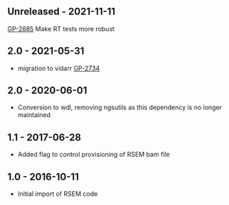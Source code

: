 ## Unreleased - 2021-11-11
[GP-2885](https://jira.oicr.on.ca/browse/GP-2885) Make RT tests more robust
## 2.0 - 2021-05-31
- migration to vidarr 
[GP-2734](https://jira.oicr.on.ca/browse/GP-2734)
## 2.0 - 2020-06-01
- Conversion to wdl, removing ngsutils as this dependency is no longer maintained
## 1.1 - 2017-06-28
- Added flag to control provisioning of RSEM bam file
## 1.0 - 2016-10-11
- Initial import of RSEM code
